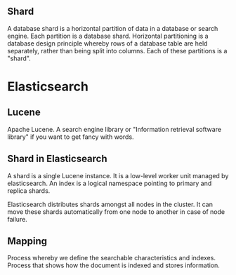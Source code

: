 ## Shard
A database shard is a horizontal partition of data in a database or search engine. Each partition is a database shard. Horizontal partitioning is a database design principle whereby rows of a database table are held separately, rather than being split into columns. Each of these partitions is a "shard".

# Elasticsearch

## Lucene 
Apache Lucene. A search engine library or "Information retrieval software library" if you want to get fancy with words.

## Shard in Elasticsearch
A shard is a single Lucene instance. It is a low-level worker unit managed by elasticsearch. An index is a logical namespace pointing to primary and replica shards. 

Elasticsearch distributes shards amongst all nodes in the cluster. It can move these shards automatically from one node to another in case of node failure. 

## Mapping
Process whereby we define the searchable characteristics and indexes. Process
that shows how the document is indexed and stores information.

